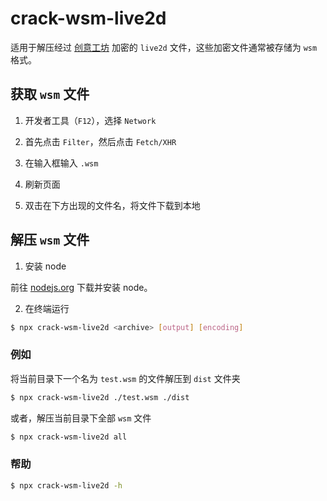 # crack-wsm-live2d

适用于解压经过 [创意工坊](https://workshop.bilibili.com/homepage) 加密的 `live2d` 文件，这些加密文件通常被存储为 `wsm` 格式。

## 获取 `wsm` 文件

1. 开发者工具（`F12`），选择 `Network`

2. 首先点击 `Filter`，然后点击 `Fetch/XHR`

3. 在输入框输入 `.wsm`

4. 刷新页面

5. 双击在下方出现的文件名，将文件下载到本地

## 解压 `wsm` 文件

1. 安装 node

前往 [nodejs.org](https://nodejs.org/zh-cn/) 下载并安装 node。

2. 在终端运行

```bash
$ npx crack-wsm-live2d <archive> [output] [encoding]
```

### 例如

将当前目录下一个名为 `test.wsm` 的文件解压到 `dist` 文件夹

```bash
$ npx crack-wsm-live2d ./test.wsm ./dist
```

或者，解压当前目录下全部 `wsm` 文件

```bash
$ npx crack-wsm-live2d all
```

### 帮助

```bash
$ npx crack-wsm-live2d -h
```
